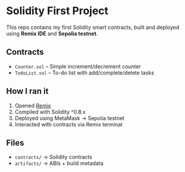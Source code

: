 # Solidity First Project

This repo contains my first Solidity smart contracts, built and deployed using **Remix IDE** and **Sepolia testnet**.

## Contracts
- `Counter.sol` – Simple increment/decrement counter
- `TodoList.sol` – To-do list with add/complete/delete tasks

## How I ran it
1. Opened [Remix](https://remix.ethereum.org)
2. Compiled with Solidity ^0.8.x
3. Deployed using MetaMask → Sepolia testnet
4. Interacted with contracts via Remix terminal

## Files
- `contracts/` → Solidity contracts
- `artifacts/` → ABIs + build metadata
